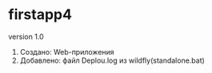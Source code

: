 # firstapp4 
version 1.0
1. Создано: Web-приложения
2. Добавлено: файл Deplou.log из wildfly(standalone.bat)

